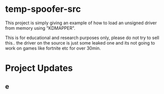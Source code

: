 # temp-spoofer-src

This project is simply giving an example of how to load an unsigned driver from memory using "KDMAPPER".

This is for educational and research purposes only, please do not try to sell this.. the driver on the source is just 
some leaked one and its not going to work on games like fortnite etc for over 30min.

# Project Updates
## e
